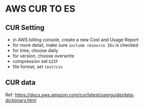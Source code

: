 # AWS CUR TO ES

## CUR Setting

- in AWS billing console, create a new Cost and Usage Report
- for more detail, make sure `include resource IDs` is checked
- for time, choose daily
- for version, choose overwrite
- compression set `GZIP`
- file format, set `text/csv`

## CUR data 
Ref: https://docs.aws.amazon.com/cur/latest/userguide/data-dictionary.html

